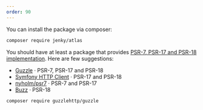 ```yaml
---
order: 90
---
```


You can install the package via composer:

```bash
composer require jenky/atlas
```

You should have at least a package that provides [PSR-7, PSR-17 and PSR-18 implementation](./requirements.md). Here are few suggestions:

- [Guzzle](https://github.com/guzzle/guzzle) · PSR-7, PSR-17 and PSR-18
- [Symfony HTTP Client](https://symfony.com/doc/current/http_client.html#psr-18-and-psr-17) · PSR-17 and PSR-18
- [nyholm/psr7](https://github.com/Nyholm/psr7) · PSR-7 and PSR-17
- [Buzz](https://github.com/kriswallsmith/buzz) · PSR-18

```bash
composer require guzzlehttp/guzzle
```
